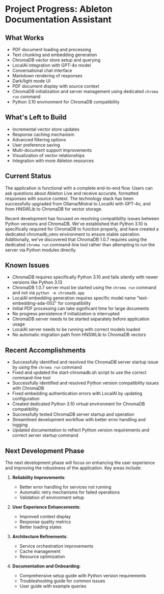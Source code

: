 # Project Progress: Ableton Documentation Assistant

## What Works
- PDF document loading and processing
- Text chunking and embedding generation
- ChromaDB vector store setup and querying
- LocalAI integration with GPT-4o model
- Conversational chat interface
- Markdown rendering of responses
- Dark/light mode UI
- PDF document display with source context
- ChromaDB initialization and server management using dedicated `chroma run` command
- Python 3.10 environment for ChromaDB compatibility

## What's Left to Build
- Incremental vector store updates
- Response caching mechanism
- Advanced filtering options
- User preference saving
- Multi-document support improvements
- Visualization of vector relationships
- Integration with more Ableton resources

## Current Status
The application is functional with a complete end-to-end flow. Users can ask questions about Ableton Live and receive accurate, formatted responses with source context. The technology stack has been successfully upgraded from Ollama/Mistral to LocalAI with GPT-4o, and from HNSWLib to ChromaDB for vector storage.

Recent development has focused on resolving compatibility issues between Python versions and ChromaDB. We've established that Python 3.10 is specifically required for ChromaDB to function properly, and have created a dedicated chromadb_venv environment to ensure stable operation. Additionally, we've discovered that ChromaDB 1.0.7 requires using the dedicated `chroma run` command-line tool rather than attempting to run the server via Python modules directly.

## Known Issues
- ChromaDB requires specifically Python 3.10 and fails silently with newer versions like Python 3.13
- ChromaDB 1.0.7 server must be started using the `chroma run` command and not via `python -m chromadb.app`
- LocalAI embedding generation requires specific model name "text-embedding-ada-002" for compatibility
- Initial PDF processing can take significant time for large documents
- No progress persistence if initialization is interrupted
- ChromaDB server needs to be started separately before application usage
- LocalAI server needs to be running with correct models loaded
- No automatic migration path from HNSWLib to ChromaDB vectors

## Recent Accomplishments
- Successfully identified and resolved the ChromaDB server startup issue by using the `chroma run` command
- Fixed and updated the start-chromadb.sh script to use the correct command-line tool
- Successfully identified and resolved Python version compatibility issues with ChromaDB
- Fixed embedding authentication errors with LocalAI by updating configuration
- Created dedicated Python 3.10 virtual environment for ChromaDB compatibility
- Successfully tested ChromaDB server startup and operation
- Streamlined development workflow with better error handling and logging
- Updated documentation to reflect Python version requirements and correct server startup command

## Next Development Phase
The next development phase will focus on enhancing the user experience and improving the robustness of the application. Key areas include:

1. **Reliability Improvements**:
   - Better error handling for services not running
   - Automatic retry mechanisms for failed operations
   - Validation of environment setup

2. **User Experience Enhancements**:
   - Improved context display
   - Response quality metrics
   - Better loading states

3. **Architecture Refinements**:
   - Service orchestration improvements
   - Cache management
   - Resource optimization

4. **Documentation and Onboarding**:
   - Comprehensive setup guide with Python version requirements
   - Troubleshooting guide for common issues
   - User guide with example queries